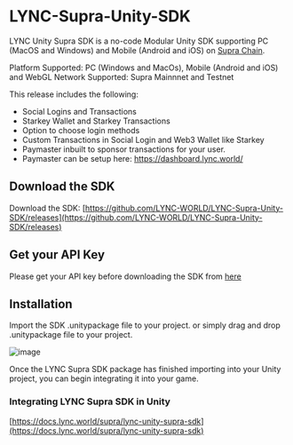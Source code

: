 # LYNC-Supra-Unity-SDK

LYNC Unity Supra SDK is a no-code Modular Unity SDK supporting PC (MacOS and Windows) and Mobile (Android and iOS) on [Supra Chain](https://supra.com/). 

Platform Supported: PC (Windows and MacOs), Mobile (Android and iOS) and WebGL
Network Supported: Supra Mainnnet and Testnet

This release includes the following:
- Social Logins and Transactions
- Starkey Wallet and Starkey Transactions
- Option to choose login methods
- Custom Transactions in Social Login and Web3 Wallet like Starkey
- Paymaster inbuilt to sponsor transactions for your user.
- Paymaster can be setup here: https://dashboard.lync.world/

## Download the SDK
Download the SDK: [https://github.com/LYNC-WORLD/LYNC-Supra-Unity-SDK/releases](https://github.com/LYNC-WORLD/LYNC-Supra-Unity-SDK/releases)

## Get your API Key
Please get your API key before downloading the SDK from [here](https://dashboard.lync.world/)

## Installation
Import the SDK .unitypackage file to your project. or simply drag and drop .unitypackage file to your project.

![image](https://github.com/LYNC-WORLD/LYNC-Unity-AA/assets/42548654/f7d176b5-2871-44d1-b121-bc43a4ecbbbc)

Once the LYNC Supra SDK package has finished importing into your Unity project, you can begin integrating it into your game.

### Integrating LYNC Supra SDK in Unity

[https://docs.lync.world/supra/lync-unity-supra-sdk](https://docs.lync.world/supra/lync-unity-supra-sdk)
